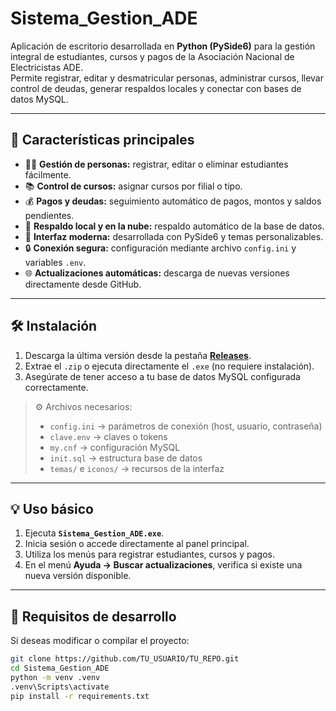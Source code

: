 # Sistema_Gestion_ADE
Aplicación de escritorio desarrollada en **Python (PySide6)** para la gestión integral de estudiantes, cursos y pagos de la Asociación Nacional de Electricistas ADE.  
Permite registrar, editar y desmatricular personas, administrar cursos, llevar control de deudas, generar respaldos locales y conectar con bases de datos MySQL.

---

## 🚀 Características principales

- 🧍‍♂️ **Gestión de personas:** registrar, editar o eliminar estudiantes fácilmente.  
- 📚 **Control de cursos:** asignar cursos por filial o tipo.  
- 💰 **Pagos y deudas:** seguimiento automático de pagos, montos y saldos pendientes.  
- 🧾 **Respaldo local y en la nube:** respaldo automático de la base de datos.  
- 🎨 **Interfaz moderna:** desarrollada con PySide6 y temas personalizables.  
- 🔒 **Conexión segura:** configuración mediante archivo `config.ini` y variables `.env`.  
- 🌐 **Actualizaciones automáticas:** descarga de nuevas versiones directamente desde GitHub.

---

## 🛠️ Instalación

1. Descarga la última versión desde la pestaña **[Releases](https://github.com/davi-crow/Sistema_Gestion_ADE/releases)**.  
2. Extrae el `.zip` o ejecuta directamente el `.exe` (no requiere instalación).  
3. Asegúrate de tener acceso a tu base de datos MySQL configurada correctamente.  

> ⚙️ Archivos necesarios:
> - `config.ini` → parámetros de conexión (host, usuario, contraseña)
> - `clave.env` → claves o tokens
> - `my.cnf` → configuración MySQL
> - `init.sql` → estructura base de datos
> - `temas/` e `iconos/` → recursos de la interfaz

---

## 💡 Uso básico

1. Ejecuta **`Sistema_Gestion_ADE.exe`**.  
2. Inicia sesión o accede directamente al panel principal.  
3. Utiliza los menús para registrar estudiantes, cursos y pagos.  
4. En el menú **Ayuda → Buscar actualizaciones**, verifica si existe una nueva versión disponible.

---

## 🧰 Requisitos de desarrollo

Si deseas modificar o compilar el proyecto:

```bash
git clone https://github.com/TU_USUARIO/TU_REPO.git
cd Sistema_Gestion_ADE
python -m venv .venv
.venv\Scripts\activate
pip install -r requirements.txt
